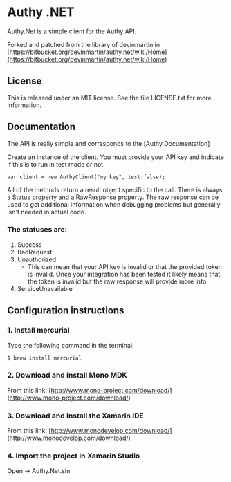 # Authy .NET

Authy.Net is a simple client for the Authy API.

Forked and patched from the library of devinmartin in [https://bitbucket.org/devinmartin/authy.net/wiki/Home](https://bitbucket.org/devinmartin/authy.net/wiki/Home)


## License

This is released under an MIT license. See the file LICENSE.txt for more information.

## Documentation
The API is really simple and corresponds to the [Authy Documentation]

Create an instance of the client. You must provide your API key and indicate if this is to run in test mode or not.

```
var client = new AuthyClient("my key", test:false);
```

All of the methods return a result object specific to the call. There is always a Status property and a RawResponse property. The raw response can be used to get additional information when debugging problems but generally isn't needed in actual code.


### The statuses are:
1. Success
2. BadRequest
3. Unauthorized
    * This can mean that your API key is invalid or that the provided token is invalid. Once your integration has been
      tested it likely means that the token is invalid but the raw response will provide more info.
4. ServiceUnavailable


## Configuration instructions

### 1. Install mercurial

Type the following command in the terminal:

    $ brew install mercurial

### 2. Download and install Mono MDK

From this link: [http://www.mono-project.com/download/] (http://www.mono-project.com/download/)

### 3. Download and install the Xamarin IDE

From this link: [http://www.monodevelop.com/download/] (http://www.monodevelop.com/download/)

### 4. Import the project in Xamarin Studio

Open -> Authy.Net.sln
